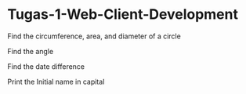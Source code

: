 # Tugas-1-Web-Client-Development

Find the circumference, area, and diameter of a circle
<script>
function countcircle(){
    const radius = parseFloat(document.getElementById("radius").value);
    
    // Calculate values
    const diameter = 2 * radius;
    const area = Math.PI * radius * radius;
    const circumference = Math.PI * 2 * radius;
    
    // Display results
    document.getElementById("diameter-result").textContent = "Diameter: " + diameter;
    document.getElementById("area-result").textContent = "Area: " + area.toFixed(3);
    document.getElementById("circumference-result").textContent = "Circumference: " + circumference.toFixed(4);
}

Find the area of a triangle
<script>
function calculatedArea(){
    let base = parseFloat(document.getElementById("base").value);
    let height = parseFloat(document.getElementById("height").value);
    let area = (base*height) / 2;
    document.getElementById("result").innerHTML = "Area: " + area;
}     
</script>

Find the angle 
<script>
function calculatedangle(){
    let sideA = parseFloat(document.getElementById("sideA").value);
    let sideB = parseFloat(document.getElementById("sideB").value);
    let angle = 180 - sideA - sideB
    document.getElementById("result").innerHTML = "angle: " + angle;
}     
</script>

Find the date difference
<script>
        function x() {
            const firstdate = document.getElementById("firstdate").value;
            const seconddate = document.getElementById("seconddate").value;

            const startTimestamp = new Date(firstdate).getTime();
            const endTimestamp = new Date(seconddate).getTime();

            const difference = endTimestamp - startTimestamp;

            const differenceInDays = Math.round(difference / (1000 * 60 * 60 * 24));

            const daycountelement = document.getElementById('daycount');
            daycountelement.innerHTML = `The difference between the dates is ${differenceInDays} days.`;
        }
    </script>
Print the Initial name in capital
<script>
    const fullName = prompt("Enter your full name:");
    const nameArray = fullName.split(" ");
    let initials = "";
    for (let i = 0; i < nameArray.length; i++) {
      initials += nameArray[i].charAt(0).toUpperCase();
    }
    document.getElementById("initials").textContent = initials;
  </script>

  
  
